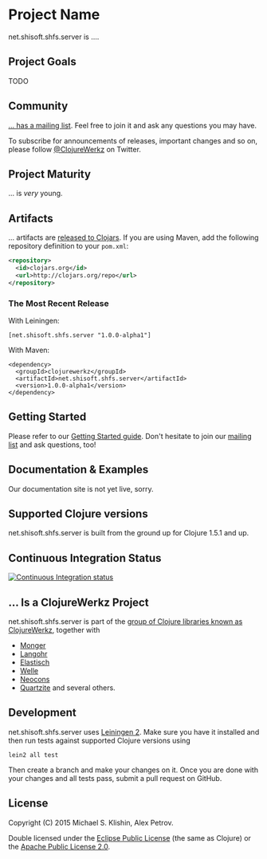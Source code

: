 # Project Name

net.shisoft.shfs.server is ....


## Project Goals

TODO


## Community

[... has a mailing list](https://groups.google.com/forum/#!forum/clojure-...). Feel free to join it and ask any questions you may have.

To subscribe for announcements of releases, important changes and so on, please follow [@ClojureWerkz](https://twitter.com/#!/clojurewerkz) on Twitter.


## Project Maturity

... is *very* young.



## Artifacts

... artifacts are [released to Clojars](https://clojars.org/net.shisoft.shfs.server). If you are using Maven, add the following repository
definition to your `pom.xml`:

``` xml
<repository>
  <id>clojars.org</id>
  <url>http://clojars.org/repo</url>
</repository>
```

### The Most Recent Release

With Leiningen:

    [net.shisoft.shfs.server "1.0.0-alpha1"]


With Maven:

    <dependency>
      <groupId>clojurewerkz</groupId>
      <artifactId>net.shisoft.shfs.server</artifactId>
      <version>1.0.0-alpha1</version>
    </dependency>



## Getting Started

Please refer to our [Getting Started guide](...). Don't hesitate to join our [mailing list](https://groups.google.com/forum/#!forum/clojure-...) and ask questions, too!


## Documentation & Examples

Our documentation site is not yet live, sorry.



## Supported Clojure versions

net.shisoft.shfs.server is built from the ground up for Clojure 1.5.1 and up.


## Continuous Integration Status

[![Continuous Integration status](https://secure.travis-ci.org/clojurewerkz/net.shisoft.shfs.server.png)](http://travis-ci.org/clojurewerkz/net.shisoft.shfs.server)



## ... Is a ClojureWerkz Project

net.shisoft.shfs.server is part of the [group of Clojure libraries known as ClojureWerkz](http://clojurewerkz.org), together with
 * [Monger](http://clojuremongodb.info)
 * [Langohr](https://github.com/michaelklishin/langohr)
 * [Elastisch](https://github.com/clojurewerkz/elastisch)
 * [Welle](http://clojureriak.info)
 * [Neocons](http://clojureneo4j.info)
 * [Quartzite](https://github.com/michaelklishin/quartzite) and several others.


## Development

net.shisoft.shfs.server uses [Leiningen
2](https://github.com/technomancy/leiningen/blob/master/doc/TUTORIAL.md). Make
sure you have it installed and then run tests against supported
Clojure versions using

    lein2 all test

Then create a branch and make your changes on it. Once you are done
with your changes and all tests pass, submit a pull request on GitHub.



## License

Copyright (C) 2015 Michael S. Klishin, Alex Petrov.

Double licensed under the [Eclipse Public License](http://www.eclipse.org/legal/epl-v10.html) (the same as Clojure) or
the [Apache Public License 2.0](http://www.apache.org/licenses/LICENSE-2.0.html).
